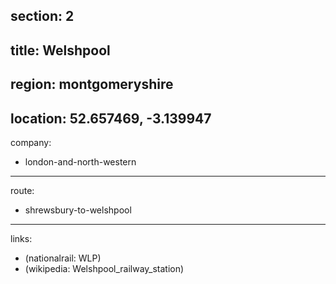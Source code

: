 section: 2
----
title: Welshpool
----
region: montgomeryshire
----
location: 52.657469, -3.139947
----
company:
- london-and-north-western
----
route:
- shrewsbury-to-welshpool
----
links:
- (nationalrail: WLP)
- (wikipedia: Welshpool_railway_station)
